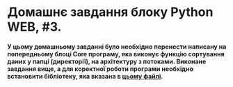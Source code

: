 # Домашнє завдання блоку Python WEB, #3.
 
#### У цьому домашньому завданні було необхідно перенести написану на попередньому блоці Core програму, яка виконує функцію сортування даних у папці (директорії), на архітектуру з потоками. Виконане завдання вище, а для коректної роботи програми необхідно встановити бібліотеку, яка вказана в [цьому файлі]().
